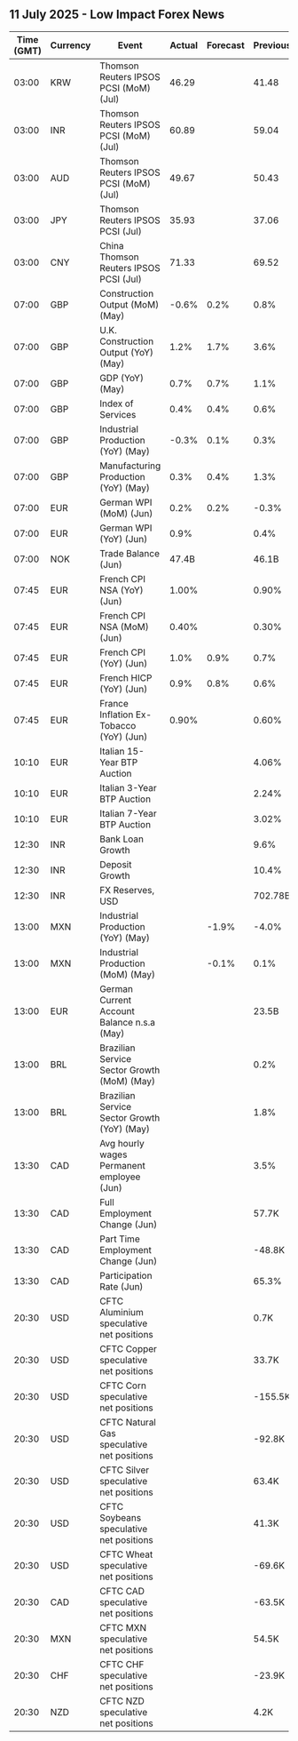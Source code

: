## 11 July 2025 - Low Impact Forex News

| Time (GMT) | Currency | Event | Actual | Forecast | Previous |
|------|----------|-------|--------|----------|----------|
| 03:00 | KRW | Thomson Reuters IPSOS PCSI (MoM) (Jul) | 46.29 |  | 41.48 |
| 03:00 | INR | Thomson Reuters IPSOS PCSI (MoM) (Jul) | 60.89 |  | 59.04 |
| 03:00 | AUD | Thomson Reuters IPSOS PCSI (MoM) (Jul) | 49.67 |  | 50.43 |
| 03:00 | JPY | Thomson Reuters IPSOS PCSI (Jul) | 35.93 |  | 37.06 |
| 03:00 | CNY | China Thomson Reuters IPSOS PCSI (Jul) | 71.33 |  | 69.52 |
| 07:00 | GBP | Construction Output (MoM) (May) | -0.6% | 0.2% | 0.8% |
| 07:00 | GBP | U.K. Construction Output (YoY) (May) | 1.2% | 1.7% | 3.6% |
| 07:00 | GBP | GDP (YoY) (May) | 0.7% | 0.7% | 1.1% |
| 07:00 | GBP | Index of Services | 0.4% | 0.4% | 0.6% |
| 07:00 | GBP | Industrial Production (YoY) (May) | -0.3% | 0.1% | 0.3% |
| 07:00 | GBP | Manufacturing Production (YoY) (May) | 0.3% | 0.4% | 1.3% |
| 07:00 | EUR | German WPI (MoM) (Jun) | 0.2% | 0.2% | -0.3% |
| 07:00 | EUR | German WPI (YoY) (Jun) | 0.9% |  | 0.4% |
| 07:00 | NOK | Trade Balance (Jun) | 47.4B |  | 46.1B |
| 07:45 | EUR | French CPI NSA (YoY) (Jun) | 1.00% |  | 0.90% |
| 07:45 | EUR | French CPI NSA (MoM) (Jun) | 0.40% |  | 0.30% |
| 07:45 | EUR | French CPI (YoY) (Jun) | 1.0% | 0.9% | 0.7% |
| 07:45 | EUR | French HICP (YoY) (Jun) | 0.9% | 0.8% | 0.6% |
| 07:45 | EUR | France Inflation Ex-Tobacco (YoY) (Jun) | 0.90% |  | 0.60% |
| 10:10 | EUR | Italian 15-Year BTP Auction |  |  | 4.06% |
| 10:10 | EUR | Italian 3-Year BTP Auction |  |  | 2.24% |
| 10:10 | EUR | Italian 7-Year BTP Auction |  |  | 3.02% |
| 12:30 | INR | Bank Loan Growth |  |  | 9.6% |
| 12:30 | INR | Deposit Growth |  |  | 10.4% |
| 12:30 | INR | FX Reserves, USD |  |  | 702.78B |
| 13:00 | MXN | Industrial Production (YoY) (May) |  | -1.9% | -4.0% |
| 13:00 | MXN | Industrial Production (MoM) (May) |  | -0.1% | 0.1% |
| 13:00 | EUR | German Current Account Balance n.s.a (May) |  |  | 23.5B |
| 13:00 | BRL | Brazilian Service Sector Growth (MoM) (May) |  |  | 0.2% |
| 13:00 | BRL | Brazilian Service Sector Growth (YoY) (May) |  |  | 1.8% |
| 13:30 | CAD | Avg hourly wages Permanent employee (Jun) |  |  | 3.5% |
| 13:30 | CAD | Full Employment Change (Jun) |  |  | 57.7K |
| 13:30 | CAD | Part Time Employment Change (Jun) |  |  | -48.8K |
| 13:30 | CAD | Participation Rate (Jun) |  |  | 65.3% |
| 20:30 | USD | CFTC Aluminium speculative net positions |  |  | 0.7K |
| 20:30 | USD | CFTC Copper speculative net positions |  |  | 33.7K |
| 20:30 | USD | CFTC Corn speculative net positions |  |  | -155.5K |
| 20:30 | USD | CFTC Natural Gas speculative net positions |  |  | -92.8K |
| 20:30 | USD | CFTC Silver speculative net positions |  |  | 63.4K |
| 20:30 | USD | CFTC Soybeans speculative net positions |  |  | 41.3K |
| 20:30 | USD | CFTC Wheat speculative net positions |  |  | -69.6K |
| 20:30 | CAD | CFTC CAD speculative net positions |  |  | -63.5K |
| 20:30 | MXN | CFTC MXN speculative net positions |  |  | 54.5K |
| 20:30 | CHF | CFTC CHF speculative net positions |  |  | -23.9K |
| 20:30 | NZD | CFTC NZD speculative net positions |  |  | 4.2K |
